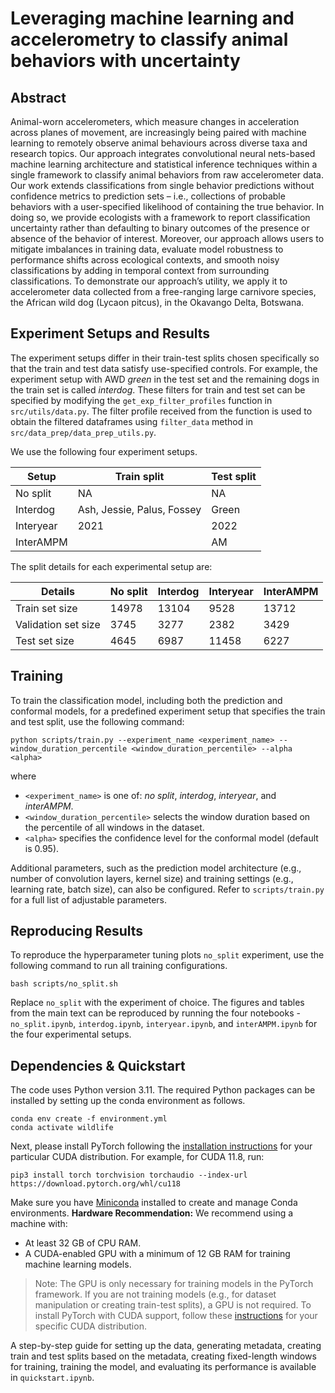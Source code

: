 # Leveraging machine learning and accelerometry to classify animal behaviors with uncertainty 

## Abstract

Animal-worn accelerometers, which measure changes in acceleration across planes of movement, are increasingly being paired with machine learning to remotely observe animal behaviours across diverse taxa and research topics. 
Our approach integrates convolutional neural nets-based machine learning architecture and statistical inference techniques within a single framework to classify animal behaviors from raw accelerometer data. Our work extends classifications from single behavior predictions without confidence metrics to prediction sets – i.e., collections of probable behaviors with a user-specified likelihood of containing the true behavior. In doing so, we provide ecologists with a framework to report classification uncertainty rather than defaulting to binary outcomes of the presence or absence of the behavior of interest. Moreover, our approach allows users to mitigate imbalances in training data, evaluate model robustness to performance shifts across ecological contexts, and smooth noisy classifications by adding in temporal context from surrounding classifications. To demonstrate our approach’s utility, we apply it to accelerometer data collected from a free-ranging large carnivore species, the African wild dog (Lycaon pitcus), in the Okavango Delta, Botswana. 

## Experiment Setups and Results

The experiment setups differ in their train-test splits chosen specifically so that the train and test data satisfy use-specified controls. For example, the experiment setup with AWD *green* in the test set and the remaining dogs in the train set is called *interdog*. These filters for train and test set can be specified by modifying the `get_exp_filter_profiles` function in `src/utils/data.py`. The filter profile received from the function is used to obtain the filtered dataframes using `filter_data` method in `src/data_prep/data_prep_utils.py`.

We use the following four experiment setups.

| Setup | Train split | Test split |
|-------|-------------|------------|
| No split | NA | NA |
| Interdog | Ash, Jessie, Palus, Fossey | Green |
| Interyear | 2021 | 2022|
| InterAMPM| | AM | PM | 

The split details for each experimental setup are:

| Details | No split | Interdog | Interyear | InterAMPM |
|---------|----------|----------|-----------|-----------|
| Train set size | 14978 | 13104 | 9528 | 13712|
| Validation set size | 3745 | 3277 | 2382 | 3429 |
| Test set size | 4645 | 6987 | 11458 | 6227 | 

## Training

To train the classification model, including both the prediction and conformal models, for a predefined experiment setup that specifies the train and test split, use the following command:
```
python scripts/train.py --experiment_name <experiment_name> --window_duration_percentile <window_duration_percentile> --alpha <alpha>
```
where
- `<experiment_name>` is one of: *no split*, *interdog*, *interyear*, and *interAMPM*.
- `<window_duration_percentile>` selects the window duration based on the percentile of all windows in the dataset.
- `<alpha>` specifies the confidence level for the conformal model (default is 0.95).

Additional parameters, such as the prediction model architecture (e.g., number of convolution layers, kernel size) and training settings (e.g., learning rate, batch size), can also be configured. Refer to `scripts/train.py` for a full list of adjustable parameters.

## Reproducing Results

To reproduce the hyperparameter tuning plots `no_split` experiment, use the following command to run all training configurations.
```
bash scripts/no_split.sh
```

Replace `no_split` with the experiment of choice. The figures and tables from the main text can be reproduced by running the four notebooks - `no_split.ipynb`, `interdog.ipynb`, `interyear.ipynb`, and `interAMPM.ipynb` for the four experimental setups. 

## Dependencies & Quickstart
The code uses Python version 3.11. The required Python packages can be installed by setting up the conda environment as follows.
```
conda env create -f environment.yml
conda activate wildlife
```

Next, please install PyTorch following the [installation instructions](https://pytorch.org/get-started/locally/) for your particular CUDA distribution. For example, for CUDA 11.8, run:
```
pip3 install torch torchvision torchaudio --index-url https://download.pytorch.org/whl/cu118
```
Make sure you have [Miniconda](https://docs.anaconda.com/miniconda/miniconda-install/) installed to create and manage Conda environments.
**Hardware Recommendation:** We recommend using a machine with:
- At least 32 GB of CPU RAM.
- A CUDA-enabled GPU with a minimum of 12 GB RAM for training machine learning models.

> Note: The GPU is only necessary for training models in the PyTorch framework. If you are not training models (e.g., for dataset manipulation or creating train-test splits), a GPU is not required.
To install PyTorch with CUDA support, follow these [instructions](https://pytorch.org/) for your specific CUDA distribution.

A step-by-step guide for setting up the data, generating metadata, creating train and test splits based on the metadata, creating fixed-length windows for training, training the model, and evaluating its performance is available in `quickstart.ipynb`.
